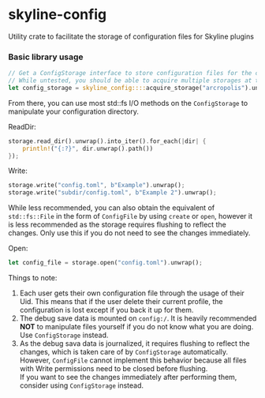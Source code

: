 # skyline-config

Utility crate to facilitate the storage of configuration files for Skyline plugins

### Basic library usage

```rust
// Get a ConfigStorage interface to store configuration files for the current user.
// While untested, you should be able to acquire multiple storages at the same time if they have different names (even if they don't, but that'd be silly).
let config_storage = skyline_config::::acquire_storage("arcropolis").unwrap();
```

From there, you can use most std::fs I/O methods on the ``ConfigStorage`` to manipulate your configuration directory.

ReadDir:
```rust
storage.read_dir().unwrap().into_iter().for_each(|dir| {
    println!("{:?}", dir.unwrap().path())
});
```

Write:
```rust
storage.write("config.toml", b"Example").unwrap();
storage.write("subdir/config.toml", b"Example 2").unwrap();

```

While less recommended, you can also obtain the equivalent of ``std::fs::File`` in the form of ``ConfigFile`` by using ``create`` or ``open``, however it is less recommended as the storage requires flushing to reflect the changes. Only use this if you do not need to see the changes immediately.

Open:
```rust
let config_file = storage.open("config.toml").unwrap();

```

Things to note:

1. Each user gets their own configuration file through the usage of their Uid. This means that if the user delete their current profile, the configuration is lost except if you back it up for them.
2. The debug save data is mounted on ``config:/``. It is heavily recommended **NOT** to manipulate files yourself if you do not know what you are doing. Use ``ConfigStorage`` instead.
3. As the debug sava data is journalized, it requires flushing to reflect the changes, which is taken care of by ``ConfigStorage`` automatically.  
However, ``ConfigFile`` cannot implement this behavior because all files with Write permissions need to be closed before flushing.  
If you want to see the changes immediately after performing them, consider using ``ConfigStorage`` instead.

